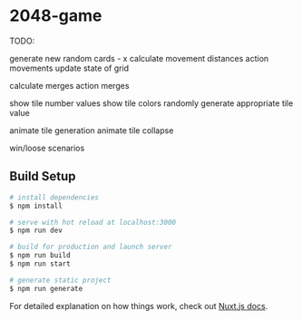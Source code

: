 # 2048-game

TODO:

generate new random cards - x
calculate movement distances
action movements
update state of grid

calculate merges
action merges

show tile number values
show tile colors
randomly generate appropriate tile value

animate tile generation 
animate tile collapse

win/loose scenarios 


## Build Setup

``` bash
# install dependencies
$ npm install

# serve with hot reload at localhost:3000
$ npm run dev

# build for production and launch server
$ npm run build
$ npm run start

# generate static project
$ npm run generate
```

For detailed explanation on how things work, check out [Nuxt.js docs](https://nuxtjs.org).
